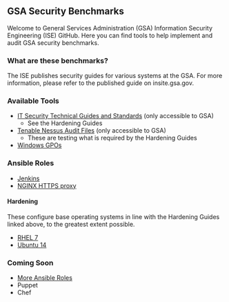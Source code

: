 ## GSA Security Benchmarks

Welcome to General Services Administration (GSA) Information Security Engineering (ISE) GitHub. Here you can find tools to help implement and audit GSA security benchmarks.

### What are these benchmarks?

The ISE publishes security guides for various systems at the GSA. For more information, please refer to the published guide on insite.gsa.gov.  

### Available Tools

* [IT Security Technical Guides and Standards](https://insite.gsa.gov/portal/content/627210) (only accessible to GSA)
    * See the Hardening Guides
* [Tenable Nessus Audit Files](https://drive.google.com/drive/folders/0BwLUd26GHbxiT1hMVUtRTGNKZjg) (only accessible to GSA)
    * These are testing what is required by the Hardening Guides
* [Windows GPOs](https://github.com/GSA/ISE-Security-Benchmark-GPOs)

### Ansible Roles

* [Jenkins](https://github.com/GSA/jenkins-deploy)
* [NGINX HTTPS proxy](https://github.com/GSA/ansible-https-proxy)

#### Hardening

These configure base operating systems in line with the Hardening Guides linked above, to the greatest extent possible.

* [RHEL 7](https://github.com/GSA/ansible-os-rhel-7)
* [Ubuntu 14](https://github.com/GSA/ansible-os-ubuntu-14)

### Coming Soon
- [More Ansible Roles](https://github.com/GSA/ISE-Security-Benchmarks/issues/5)
- Puppet
- Chef
